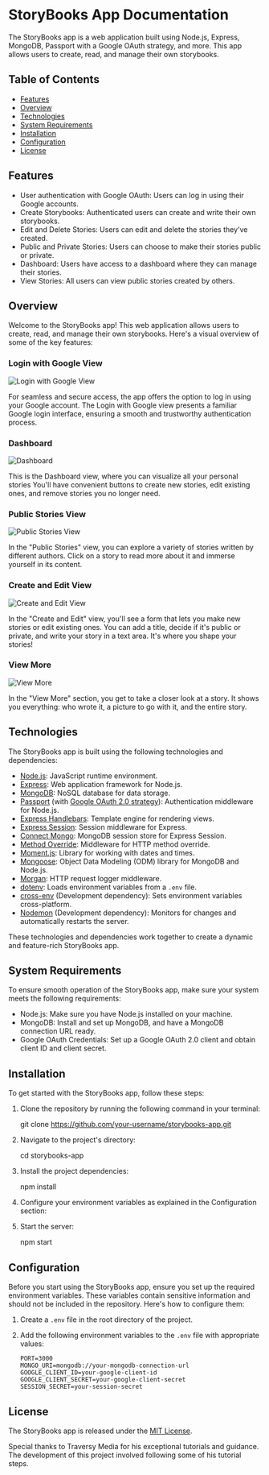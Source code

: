 # StoryBooks App Documentation

The StoryBooks app is a web application built using Node.js, Express, MongoDB, Passport with a Google OAuth strategy, and more. This app allows users to create, read, and manage their own storybooks.

## Table of Contents

- [Features](#features)
- [Overview](#overview)
- [Technologies](#technologies)
- [System Requirements](#system-requirements)
- [Installation](#installation)
- [Configuration](#configuration)
- [License](#license)

## Features

- User authentication with Google OAuth: Users can log in using their Google accounts.
- Create Storybooks: Authenticated users can create and write their own storybooks.
- Edit and Delete Stories: Users can edit and delete the stories they've created.
- Public and Private Stories: Users can choose to make their stories public or private.
- Dashboard: Users have access to a dashboard where they can manage their stories.
- View Stories: All users can view public stories created by others.

 ## Overview

Welcome to the StoryBooks app! This web application allows users to create, read, and manage their own storybooks. Here's a visual overview of some of the key features:

### Login with Google View

![Login with Google View](readme-screenshots/auth-page.JPG)

For seamless and secure access, the app offers the option to log in using your Google account. The Login with Google view presents a familiar Google login interface, ensuring a smooth and trustworthy authentication process.

### Dashboard

![Dashboard](readme-screenshots/Dashboard.JPG)

This is the Dashboard view, where you can visualize all your personal stories You'll have convenient buttons to create new stories, edit existing ones, and remove stories you no longer need.

### Public Stories View

![Public Stories View](readme-screenshots/public-stories.JPG)

In the "Public Stories" view, you can explore a variety of stories written by different authors. Click on a story to read more about it and immerse yourself in its content.

### Create and Edit View

![Create and Edit View](readme-screenshots/edit-create.JPG)

In the "Create and Edit" view, you'll see a form that lets you make new stories or edit existing ones. You can add a title, decide if it's public or private, and write your story in a text area. It's where you shape your stories!

### View More

![View More](readme-screenshots/Profile.JPG)

In the "View More" section, you get to take a closer look at a story. It shows you everything: who wrote it, a picture to go with it, and the entire story. 


## Technologies

The StoryBooks app is built using the following technologies and dependencies:

- [Node.js](https://nodejs.org/): JavaScript runtime environment.
- [Express](https://expressjs.com/): Web application framework for Node.js.
- [MongoDB](https://www.mongodb.com/): NoSQL database for data storage.
- [Passport](http://www.passportjs.org/) (with [Google OAuth 2.0 strategy](http://www.passportjs.org/packages/passport-google-oauth20/)): Authentication middleware for Node.js.
- [Express Handlebars](https://github.com/express-handlebars/express-handlebars): Template engine for rendering views.
- [Express Session](https://www.npmjs.com/package/express-session): Session middleware for Express.
- [Connect Mongo](https://github.com/jdesboeufs/connect-mongo): MongoDB session store for Express Session.
- [Method Override](https://www.npmjs.com/package/method-override): Middleware for HTTP method override.
- [Moment.js](https://momentjs.com/): Library for working with dates and times.
- [Mongoose](https://mongoosejs.com/): Object Data Modeling (ODM) library for MongoDB and Node.js.
- [Morgan](https://github.com/expressjs/morgan): HTTP request logger middleware.
- [dotenv](https://github.com/motdotla/dotenv): Loads environment variables from a `.env` file.
- [cross-env](https://github.com/kentcdodds/cross-env) (Development dependency): Sets environment variables cross-platform.
- [Nodemon](https://nodemon.io/) (Development dependency): Monitors for changes and automatically restarts the server.

These technologies and dependencies work together to create a dynamic and feature-rich StoryBooks app.

## System Requirements

To ensure smooth operation of the StoryBooks app, make sure your system meets the following requirements:

- Node.js: Make sure you have Node.js installed on your machine.
- MongoDB: Install and set up MongoDB, and have a MongoDB connection URL ready.
- Google OAuth Credentials: Set up a Google OAuth 2.0 client and obtain client ID and client secret.
  
## Installation

To get started with the StoryBooks app, follow these steps:

1. Clone the repository by running the following command in your terminal:
   
   git clone https://github.com/your-username/storybooks-app.git

2. Navigate to the project's directory:
   
   cd storybooks-app
   
4. Install the project dependencies:
   
   npm install

5. Configure your environment variables as explained in the Configuration section:

6. Start the server:

   npm start
   
## Configuration

Before you start using the StoryBooks app, ensure you set up the required environment variables. These variables contain sensitive information and should not be included in the repository. Here's how to configure them:

1. Create a `.env` file in the root directory of the project.

2. Add the following environment variables to the `.env` file with appropriate values:

   ```dotenv
   PORT=3000
   MONGO_URI=mongodb://your-mongodb-connection-url
   GOOGLE_CLIENT_ID=your-google-client-id
   GOOGLE_CLIENT_SECRET=your-google-client-secret
   SESSION_SECRET=your-session-secret

## License

The StoryBooks app is released under the [MIT License](LICENSE).

Special thanks to Traversy Media for his exceptional tutorials and guidance. The development of this project involved following some of his tutorial steps.
